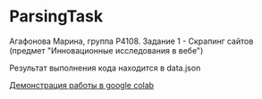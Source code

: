# ParsingTask

Агафонова Марина, группа P4108. Задание 1 - Скрапинг сайтов (предмет "Инновационные исследования в вебе")

Результат выполнения кода находится в data.json

[Демонстрация работы в google colab](https://colab.research.google.com/drive/1pHifa5JLgZaq2dxKUo2A2nPzY8pcNezJ?usp=sharing)
